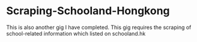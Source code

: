 # Scraping-Schooland-Hongkong
This is also another gig I have completed. This gig requires the scraping of school-related information which listed on schooland.hk
